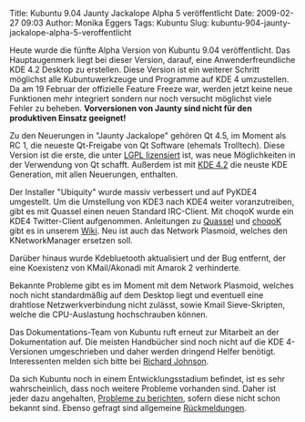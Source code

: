Title: Kubuntu 9.04 Jaunty Jackalope Alpha 5 veröffentlicht
Date: 2009-02-27 09:03
Author: Monika Eggers
Tags: Kubuntu
Slug: kubuntu-904-jaunty-jackalope-alpha-5-veroffentlicht

Heute wurde die fünfte Alpha Version von Kubuntu 9.04 veröffentlicht.
Das Hauptaugenmerk liegt bei dieser Version, darauf, eine
Anwenderfreundliche KDE 4.2 Desktop zu erstellen. Diese Version ist ein
weiterer Schritt möglichst alle Kubuntuwerkzeuge und Programme auf KDE 4
umzustellen. Da am 19 Februar der offizielle Feature Freeze war, werden
jetzt keine neue Funktionen mehr integriert sondern nur noch versucht
möglichst viele Fehler zu beheben. **Vorversionen von Jaunty sind nicht
für den produktiven Einsatz geeignet!**


Zu den Neuerungen in "Jaunty Jackalope" gehören Qt 4.5, im Moment als RC
1, die neueste Qt-Freigabe von Qt Software (ehemals Trolltech). Diese
Version ist die erste, die unter [LGPL
lizensiert](http://www.kubuntu-de.org/nachrichten/software/kde/qt-ueberall-qt-ab-version-4-5-auch-lgpl-2-1-lizensiert "http://www.kubuntu-de.org/nachrichten/software/kde/qt-ueberall-qt-ab-version-4-5-auch-lgpl-2-1-lizensiert") ist, was neue Möglichkeiten in der Verwendung von Qt schafft.
Außerdem ist mit [KDE
4.2](http://www.kubuntu-de.org/nachrichten/software/kde/kde-4-2-mit-kubuntu-paketen-veroeffentlicht "http://www.kubuntu-de.org/nachrichten/software/kde/kde-4-2-mit-kubuntu-paketen-veroeffentlicht") die neuste KDE Generation, mit allen Neuerungen, enthalten.


<!--break--><!--break-->

Der Installer "Ubiquity" wurde massiv verbessert und auf PyKDE4
umgestellt. Um die Umstellung von KDE3 nach KDE4 weiter voranzutreiben,
gibt es mit Quassel einen neuen Standard IRC-Client. Mit choqoK wurde
ein KDE4 Twitter-Client aufgenommen. Anleitungen zu
[Quassel](http://wiki.kubuntu-de.org/Kubuntu_benutzen/Internet/Quassel "http://wiki.kubuntu-de.org/Kubuntu_benutzen/Internet/Quassel") und
[choqoK](http://wiki.kubuntu-de.org/Kubuntu_benutzen/Internet/choqoK "http://wiki.kubuntu-de.org/Kubuntu_benutzen/Internet/choqoK") gibt es in unserem
[Wiki](http://wiki.kubuntu-de.org "http://wiki.kubuntu-de.org"). Neu ist auch das Network Plasmoid, welches den KNetworkManager
ersetzen soll.


Darüber hinaus wurde Kdebluetooth aktualisiert und der Bug entfernt, der
eine Koexistenz von KMail/Akonadi mit Amarok 2 verhinderte.


Bekannte Probleme gibt es im Moment mit dem Network Plasmoid, welches
noch nicht standardmäßig auf dem Desktop liegt und eventuell eine
drahtlose Netzwerkverbindung nicht zulässt, sowie Kmail Sieve-Skripten,
welche die CPU-Auslastung hochschrauben können.


Das Dokumentations-Team von Kubuntu ruft erneut zur Mitarbeit an der
Dokumentation auf. Die meisten Handbücher sind noch nicht auf die KDE
4-Versionen umgeschrieben und daher werden dringend Helfer benötigt.
Interessenten melden sich bitte bei [Richard
Johnson](https://wiki.kubuntu.org/RichardJohnson "https://wiki.kubuntu.org/RichardJohnson").


Da sich Kubuntu noch in einem Entwicklungsstadium befindet, ist es sehr
wahrscheinlich, dass noch weitere Probleme vorhanden sind. Daher ist
jeder dazu angehalten, [Probleme zu
berichten](https://launchpad.net/distros/ubuntu/+filebug "https://launchpad.net/distros/ubuntu/+filebug"), sofern diese nicht schon bekannt sind. Ebenso gefragt sind
allgemeine
[Rückmeldungen](https://wiki.kubuntu.org/JauntyJackalope/Alpha5/Kubuntu/Feedback "https://wiki.kubuntu.org/JauntyJackalope/Alpha5/Kubuntu/Feedback").



